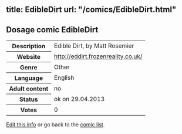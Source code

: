 title: EdibleDirt
url: "/comics/EdibleDirt.html"
---
Dosage comic EdibleDirt
-----------------------------------------

<p id="msg"></p>
<script type="text/javascript">
if (window.location.search === '?edit_info_mail=sent_ok') {
  var elem = document.getElementById("msg");
  elem.innerHTML = 'Edited information sucessfully sent.';
  elem.className = 'ok';
}
</script>
<table class="comicinfo">
<tr>
<th>Description</th><td>Edible Dirt, by Matt Rosemier</td>
</tr>
<tr>
<th>Website</th><td><a href="http://eddirt.frozenreality.co.uk/">http://eddirt.frozenreality.co.uk/</a></td>
</tr>
<tr>
<th>Genre</th><td>Other</td>
</tr>
<tr>
<th>Language</th><td>English</td>
</tr>
<tr>
<th>Adult content</th><td>no</td>
</tr>
<tr>
<th>Status</th><td>ok on 29.04.2013</td>
</tr>
<tr>
<th>Votes</th><td>0</td>
</tr>
</table>

[Edit this info](EdibleDirt_edit.html) or go back to the [comic list](../comic-index.html).

